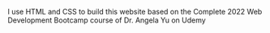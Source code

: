 I use HTML and CSS to build this website based on the Complete 2022 Web Development Bootcamp course of Dr. Angela Yu on Udemy
